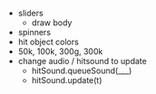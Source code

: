 - sliders
  - draw body
- spinners
- hit object colors
- 50k, 100k, 300g, 300k
- change audio / hitsound to update
  - hitSound.queueSound(\_\_\_)
  - hitSound.update(t)
